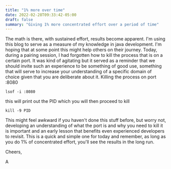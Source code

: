 ```yaml
---
title: "1% more over time"
date: 2022-02-28T09:33:42-05:00 
draft: false 
summary: "Giving 1% more concentrated effort over a period of time"
---
```

The math is there, with sustained effort, results become apparent. I'm 
using this blog to serve as a measure of my knowledge in java development. 
I'm hoping that at some point this might help others on their journey. Today,
during a pairing session, I had forgotten how to kill the process that is on 
a certain port. It was kind of agitating but it served as a reminder that we 
should invite such an experience to be something of good use, something that 
will serve to increase your understanding of a specific domain of choice 
given that you are deliberate about it. Killing the process on port :8080 

```shell
lsof -i :8080 
```

this will print out the PID which you will then proceed to kill 

```shell
kill -9 PID 
```

This might feel awkward if you haven't done this stuff 
before, but worry not, developing an understanding of what the port is and 
why you need to kill it is important and an early lesson that benefits even experienced developers to revisit.  This is a quick and simple one for today and remember, as long as you do 1% of concentrated effort, you'll see the results in the long run. 

Cheers, 

A
